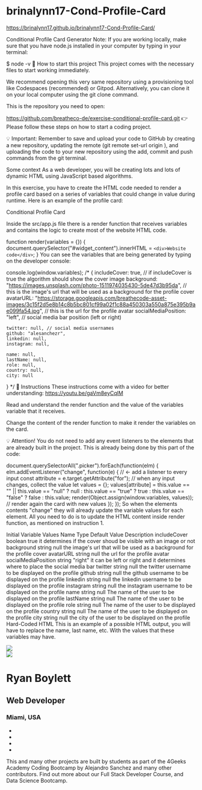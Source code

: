 # brinalynn17-Cond-Profile-Card

https://brinalynn17.github.io/brinalynn17-Cond-Profile-Card/


Conditional Profile Card Generator
Note: If you are working locally, make sure that you have node.js installed in your computer by typing in your terminal:

$ node -v
🌱 How to start this project
This project comes with the necessary files to start working immediately.

We recommend opening this very same repository using a provisioning tool like Codespaces (recommended) or Gitpod. Alternatively, you can clone it on your local computer using the git clone command.

This is the repository you need to open:

https://github.com/breatheco-de/exercise-conditional-profile-card.git
👉 Please follow these steps on how to start a coding project.

💡 Important: Remember to save and upload your code to GitHub by creating a new repository, updating the remote (git remote set-url origin <your new url>), and uploading the code to your new repository using the add, commit and push commands from the git terminal.

Some context
As a web developer, you will be creating lots and lots of dynamic HTML using JavaScript based algorithms.

In this exercise, you have to create the HTML code needed to render a profile card based on a series of variables that could change in value during runtime. Here is an example of the profile card:

Conditional Profile Card

Inside the src/app.js file there is a render function that receives variables and contains the logic to create most of the website HTML code.

function render(variables = {}) {
  document.querySelector("#widget_content").innerHTML = `<div>Website code</div>`;
}
You can see the variables that are being generated by typing on the developer console:

console.log(window.variables);
/*
{
    includeCover: true, // if includeCover is true the algorithm should show the cover image
    background: "https://images.unsplash.com/photo-1511974035430-5de47d3b95da", // this is the image's url that will be used as a background for the profile cover
    avatarURL: "https://storage.googleapis.com/breathecode-asset-images/3c15f2d5e8b14c8b5bc801cf99a02f1c88a450303a550a875e395b9ae099fa54.jpg", // this is the url for the profile avatar
    socialMediaPosition: "left", // social media bar position (left or right)
    
    twitter: null, // social media usernames
    github: "alesanchezr",
    linkedin: null,
    instagram: null,

    name: null,
    lastName: null,
    role: null,
    country: null,
    city: null
}
*/
📝 Instructions
These instructions come with a video for better understanding: https://youtu.be/gaVm8eyCqlM

Read and understand the render function and the value of the variables variable that it receives.

Change the content of the render function to make it render the variables on the card.

💡 Attention!
You do not need to add any event listeners to the elements that are already built in the project. This is already being done by this part of the code:

document.querySelectorAll(".picker").forEach(function(elm) {
    elm.addEventListener("change", function(e) {
      // <- add a listener to every input
      const attribute = e.target.getAttribute("for"); // when any input changes, collect the value
      let values = {};
      values[attribute] =
        this.value == "" || this.value == "null"
          ? null
          : this.value == "true"
          ? true
          : this.value == "false"
          ? false
          : this.value;
      render(Object.assign(window.variables, values)); // render again the card with new values
    });
  });
So when the elements contents "change" they will already update the variable values for each element. All you need to do is to update the HTML content inside render function, as mentioned on instruction 1.

Initial Variable Values
Name	Type	Default Value	Description
includeCover	boolean	true	it determines if the cover shoud be visible with an image or not
background	string	null	the image's url that will be used as a background for the profile cover
avatarURL	string	null	the url for the profile avatar
socialMediaPosition	string	"right"	it can be left or right and it determines where to place the social media bar
twitter	string	null	the twitter username to be displayed on the profile
github	string	null	the github username to be displayed on the profile
linkedin	string	null	the linkedin username to be displayed on the profile
instagram	string	null	the instagram username to be displayed on the profile
name	string	null	The name of the user to be displayed on the profile
lastName	string	null	The name of the user to be displayed on the profile
role	string	null	The name of the user to be displayed on the profile
country	string	null	The name of the user to be displayed on the profile
city	string	null	the city of the user to be displayed on the profile
Hard-Coded HTML
This is an example of a possible HTML output, you will have to replace the name, last name, etc. With the values that these variables may have.

<div class="widget">
  <div class="cover"><img src="https://the_url.com/for_the_background.png" /></div>
  <img src="https://the_url.com/for_the_image.png" class="photo" />
  <h1>Ryan Boylett</h1>
  <h2>Web Developer</h2>
  <h3>Miami, USA</h3>
  <ul class="position-right">
    <li><a href="https://twitter.com/alesanchezr"><i class="fa fa-twitter"></i></a></li>
    <li><a href="https://github.com/alesanchezr"><i class="fa fa-github"></i></a></li>
    <li><a href="https://linkedin.com/alesanchezr"><i class="fa fa-linkedin"></i></a></li>
    <li><a href="https://instagram.com/alesanchezr"><i class="fa fa-instagram"></i></a></li>
  </ul>
</div>
This and many other projects are built by students as part of the 4Geeks Academy Coding Bootcamp by Alejandro Sanchez and many other contributors. Find out more about our Full Stack Developer Course, and Data Science Bootcamp.
